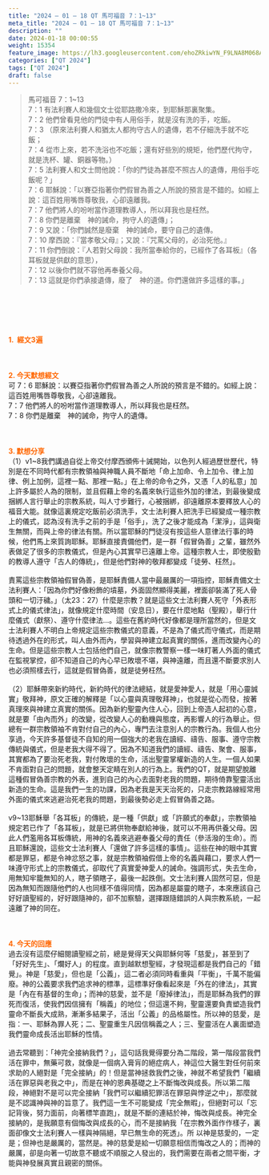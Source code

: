 ```yaml
---
title: "2024 – 01 – 18 QT 馬可福音 7：1~13"
meta_title: "2024 – 01 – 18 QT 馬可福音 7：1~13"
description: ""
date: 2024-01-18 00:00:55
weight: 15354
feature_image: https://lh3.googleusercontent.com/ehoZRkiwYN_F9LNA8M068AYxt73EavCZno-PD1cJRuf5BbSkQVUWr3gNEbt5kSs28Pb_Elg17kSrtf9ybWvojWoMV6I4tPM3vGRGDq6GkKkPdL2Gut4QAIw4-uykKUAtNiKgQKntvsU=w800
categories: ["QT 2024"]
tags: ["QT 2024"]
draft: false
---
```


<blockquote>馬可福音 7：1~13<br />
7：1 有法利賽人和幾個文士從耶路撒冷來，到耶穌那裏聚集。<br />
7：2 他們曾看見他的門徒中有人用俗手，就是沒有洗的手，吃飯。<br />
7：3 （原來法利賽人和猶太人都拘守古人的遺傳，若不仔細洗手就不吃飯；<br />
7：4 從市上來，若不洗浴也不吃飯；還有好些別的規矩，他們歷代拘守，就是洗杯、罐、銅器等物。）<br />
7：5 法利賽人和文士問他說：「你的門徒為甚麼不照古人的遺傳，用俗手吃飯呢？」<br />
7：6 耶穌說：「以賽亞指著你們假冒為善之人所說的預言是不錯的。如經上說：這百姓用嘴唇尊敬我，心卻遠離我。<br />
7：7 他們將人的吩咐當作道理教導人，所以拜我也是枉然。<br />
7：8 你們是離棄　神的誡命，拘守人的遺傳」；<br />
7：9 又說：「你們誠然是廢棄　神的誡命，要守自己的遺傳。<br />
7：10 摩西說：『當孝敬父母』；又說：『咒罵父母的，必治死他。』<br />
7：11 你們倒說：『人若對父母說：我所當奉給你的，已經作了各耳板』（各耳板就是供獻的意思），<br />
7：12 以後你們就不容他再奉養父母。<br />
7：13 這就是你們承接遺傳，廢了　神的道。你們還做許多這樣的事。」</blockquote><br />
&nbsp;<br />
<br />
&nbsp;<br />
<br />
<span style="color: #ff6600;"><strong>1.  經文3遍</strong></span><br />
<br />
&nbsp;<br />
<br />
<span style="color: #ff6600;"><strong>2. 今天默想經文<br />
</strong></span>可 7：6 耶穌說：以賽亞指著你們假冒為善之人所說的預言是不錯的。如經上說：這百姓用嘴唇尊敬我，心卻遠離我。<br />
7：7 他們將人的吩咐當作道理教導人，所以拜我也是枉然。<br />
7：8 你們是離棄　神的誡命，拘守人的遺傳。<br />
<br />
&nbsp;<br />
<br />
<strong><span style="color: #ff6600;">3. 默想分享<br />
</span></strong>（1）v1~8我們講過自從上帝交付摩西頒佈十誡開始，以色列人經過歷世歷代，特別是在不同時代都有宗教領袖與神職人員不斷地「命上加命、令上加令、律上加律、例上加例，這裡一點、那裡一點。」在上帝的命令之外，又憑「人的私意」加上許多屬於人為的限制，並且假藉上帝的名義來執行這些外加的律法，到最後變成捆綁人言行舉止的宗教系統，叫人寸步難行，心被捆綁，卻遠離原本要釋放人心的福音大能。就像這裏規定吃飯前必須洗手，文士法利賽人把洗手已經變成一種宗教上的儀式，認為沒有洗手之前的手是「俗手」，洗了之後才能成為「潔淨」，這與衛生無關，而與上帝的律法有關。所以當耶穌的門徒沒有按這些人意律法行事的時候，他們馬上來質詢耶穌。耶穌直接責備他們，是一群「假冒偽善」之輩，雖然外表做足了很多的宗教儀式，但是內心其實早已遠離上帝。這種宗教人士，即使殷勤的教導人遵守「古人的傳統」，但是他們對神的敬拜都變成「徒勞、枉然」。<br />
<br />
責罵這些宗教領袖假冒偽善，是耶穌責備人當中最嚴厲的一項指控，耶穌責備文士法利賽人：「因為你們好像粉飾的墳墓，外面固然顯得美麗，裡面卻裝滿了死人骨頭和一切汙穢。」（太23：27）什麼是宗教？就是這些文士法利賽人死守「外表形式上的儀式律法」，就像規定什麼時間（安息日），要在什麼地點（聖殿），舉行什麼儀式（獻祭）、遵守什麼律法…。這些在舊約時代好像都是理所當然的，但是文士法利賽人不明白上帝規定這些宗教儀式的意義，不是為了儀式而守儀式，而是期待透過外在的形式，叫人由外而內，學習與神建立起真實的關係，進而改變內心的生命。但是這些宗教人士包括他們自己，就像宗教警察一樣一味盯著人外面的儀式在監視掌控，卻不知道自己的內心早已敗壞不堪，與神遠離，而且還不斷要求別人也必須照樣去行，這就是假冒偽善，就是徒勞枉然。<br />
<br />
（2）耶穌帶來新約時代，新約時代的律法總結，就是愛神愛人，就是「用心靈誠實」敬拜神，原文正確的解釋是「以心靈與真理敬拜神」，也就是從心而發，按著真理來與神建立真實的關係。因為新約聖靈內住人心，回到上帝造人起初的心意，就是要「由內而外」的改變，從改變人心的動機與態度，再影響人的行為舉止。但總有一群宗教領袖不肯對付自己的內心，專門去注意別人的宗教行為。我個人也分享過，今天許多基督徒不自知的用一個強大的老我在讀經、禱告、服事、遵守宗教傳統與儀式，但是老我大得不得了。因為不知道我們的讀經、禱告、聚會、服事，其實都為了要治死老我，對付敗壞的生命，活出聖靈掌權新造的人生。一個人如果不肯面對自己的問題，就會整天定睛在別人的行為上。我們的QT，就是期望脫離這種假冒偽善宗教的外表，進到自己的內心去面對老我的問題，期待倚靠聖靈活出新造的生命。這是我們一生的功課，因為老我是天天治死的，只走宗教路線經常用外面的儀式來逃避治死老我的問題，到最後勢必走上假冒偽善之路。<br />
<br />
v9~13耶穌舉「各耳板」的傳統，是一種「供獻」或「許願式的奉獻」，宗教領袖規定若已作了「各耳板」，就是已將供物奉獻給神後，就可以不用再供養父母。因此人們濫用各耳板傳統，用神的名義來逃避奉養父母的責任（參活潑的生命）。而且耶穌還說，這些文士法利賽人「還做了許多這樣的事情」。這些在神的眼中其實都是罪惡，都是令神忿怒之事，就是宗教領袖假借上帝的名義與藉口，要求人們一味遵守形式上的宗教儀式，卻取代了真實愛神愛人的誡命。強調形式，失去生命，用無知牢籠無知的人，瞎子領瞎子，最後一起跌倒。文士法利賽人固然可惡，但是因為無知而跟隨他們的人也同樣不值得同情，因為都是屬靈的瞎子，本來應該自己好好讀聖經的，好好跟隨神的，卻不加察驗，選擇跟隨錯誤的人與宗教系統，一起遠離了神的同在。<br />
<br />
&nbsp;<br />
<br />
<strong style="font-size: inherit;"><span style="color: #ff6600;">4. 今天的回應<br />
</span></strong>過去沒有這麼仔細閱讀聖經之前，總是覺得天父與耶穌何等「慈愛」，甚至到了「好好先生」、「爛好人」的程度。直到越默想聖經，才發現這都是我們自己的「錯覺」。神是「慈愛」，但也是「公義」，這二者必須同時看重與「平衡」，千萬不能偏廢。神的公義要求我們追求神的標準，這標準好像看起來是「外在的律法」，其實是「內在有基督的生命」；而神的慈愛，並不是「廢掉律法」，而是耶穌為我們的罪死而復活，使我們因信擁有「稱義」的地位；但這還不夠，聖靈還要負責塑造我們靈命不斷長大成熟，漸漸多結果子，活出「公義」的品格屬性。所以神的慈愛，是指：一、耶穌為罪人死；二、聖靈重生凡因信稱義之人；三、聖靈活在人裏面塑造我們靈命成長活出耶穌的性情。<br />
<br />
過去常聽到：「神完全接納我們？」，這句話我覺得要分為二階段，第一階段當我們活在罪中，無藥可救，就像是一個病入膏肓的絕症病人，神這位大醫生對任何前來求助的人絕對是「完全接納」的！但是當神拯救我們之後，神就不希望我們「繼續活在罪惡與老我之中」，而是在神的恩典基礎之上不斷悔改與成長。所以第二階段，神絕對不是可以完全接納「我們可以繼續犯罪活在罪惡與悖逆之中」，那麼就是不認識神與神的旨意了。我們這一生不可能變成「完全無暇」，但絕對可以「忘記背後，努力面前，向著標竿直跑」，就是不斷的連結於神，悔改與成長。神完全接納的，是我願意有個悔改與成長的心，而不是接納我「在宗教外面作作樣子，裏面卻像文士法利賽人一樣與神隔絕，早已無生命的死透」。所 以神是慈愛的，一定是；但神也是嚴厲的，當然是。神的慈愛是給一切願意相信而悔改之人的；而神的嚴厲，卻是向著一切故意不聽或不順服之人發出的，我們需要在兩者之間平衡，才能與神發展真實且親密的關係。<br />
<br />
&nbsp;<br />
<br />
<audio style="display: none;" controls="controls"></audio><br />
<br />
<audio style="display: none;" controls="controls"></audio><br />
<br />
<audio style="display: none;" controls="controls"></audio><br />
<br />
<audio style="display: none;" controls="controls"></audio><br />
<br />
<audio style="display: none;" controls="controls"></audio>
        